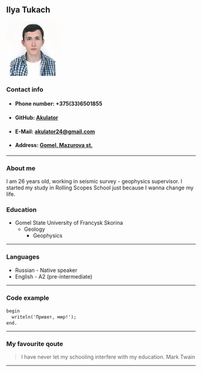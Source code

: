 ## __Ilya Tukach__
![My photo](https://raw.githubusercontent.com/Akulator/rsschool-cv/gh-pages/avatar.145.jpg "Hello, It's me")
### Contact info
+ ####  Phone number: +375(33)6501855
+ ####  GitHub: [Akulator](https://github.com/Akulator 'My GitHub') 
+ ####  E-Mail: akulator24@gmail.com
+ ####  Address: [Gomel, Mazurova st.](https://yandex.by/maps/-/CCUJuUCi3A 'I am here ;D')

-----
### About me
I am 26 years old, working in seismic survey - geophysics supervisor.
I started my study in Rolling Scopes School just because I wanna change my life. 
### Education
+ Gomel State University of Francysk Skorina
    + Geology
        + Geophysics

-----

### Languages
+ Russian - Native speaker
+ English - A2 (pre-intermediate)

-----
### Code example
```
begin
  writeln('Привет, мир!');
end.
```

-----
### My favourite qoute
> I have never let my schooling interfere with my education.
>                                                Mark Twain

-----


